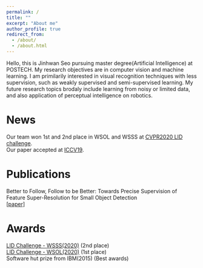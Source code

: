 ```yaml
---
permalink: /
title: ""
excerpt: "About me"
author_profile: true
redirect_from: 
  - /about/
  - /about.html
---
```


Hello, this is Jinhwan Seo pursuing master degree(Artificial Intelligence) at POSTECH. My research objectives are in computer vision and machine learning. I am primilarily interested in visual recognition techniques with less supervision, such as weakly supervised and semi-supervised learning. My future research topics brodaly include learning from noisy or limited data, and also application of perceptual intelligence on robotics.

News
======
Our team won 1st and 2nd place in WSOL and WSSS at [CVPR2020 LID challenge](https://lidchallenge.github.io/).  
Our paper accepted at [ICCV19](https://openaccess.thecvf.com/content_ICCV_2019/papers/Noh_Better_to_Follow_Follow_to_Be_Better_Towards_Precise_Supervision_ICCV_2019_paper.pdf).

Publications
======
Better to Follow, Follow to be Better: Towards Precise Supervision of Feature Super-Resolution for Small Object Detection  
[[paper]](https://openaccess.thecvf.com/content_ICCV_2019/papers/Noh_Better_to_Follow_Follow_to_Be_Better_Towards_Precise_Supervision_ICCV_2019_paper.pdf)

Awards
======
[LID Challenge - WSSS(2020)](https://lidchallenge.github.io/) (2nd place)  
[LID Challenge - WSOL(2020)](https://lidchallenge.github.io/) (1st place)  
Software hut prize from IBM(2015) (Best awards)
